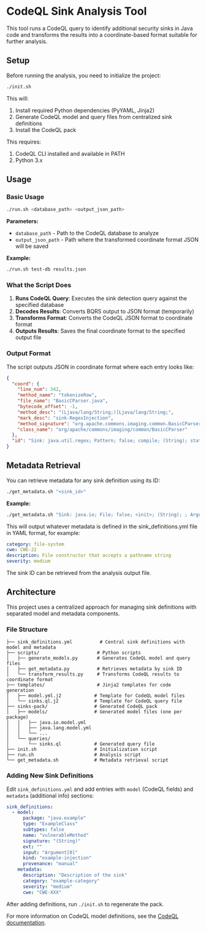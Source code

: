 # CodeQL Sink Analysis Tool

This tool runs a CodeQL query to identify additional security sinks in Java code and transforms the results into a coordinate-based format suitable for further analysis.

## Setup

Before running the analysis, you need to initialize the project:

```bash
./init.sh
```

This will:
1. Install required Python dependencies (PyYAML, Jinja2)
2. Generate CodeQL model and query files from centralized sink definitions
3. Install the CodeQL pack

This requires:
1. CodeQL CLI installed and available in PATH
2. Python 3.x

## Usage

### Basic Usage

```bash
./run.sh <database_path> <output_json_path>
```

**Parameters:**
- `database_path` - Path to the CodeQL database to analyze
- `output_json_path` - Path where the transformed coordinate format JSON will be saved

**Example:**
```bash
./run.sh test-db results.json
```

### What the Script Does

1. **Runs CodeQL Query**: Executes the sink detection query against the specified database
2. **Decodes Results**: Converts BQRS output to JSON format (temporarily)
3. **Transforms Format**: Converts the CodeQL JSON format to coordinate format
4. **Outputs Results**: Saves the final coordinate format to the specified output file

### Output Format

The script outputs JSON in coordinate format where each entry looks like:

```json
{
  "coord": {
    "line_num": 342,
    "method_name": "tokenizeRow",
    "file_name": "BasicCParser.java",
    "bytecode_offset": -1,
    "method_desc": "(Ljava/lang/String;)[Ljava/lang/String;",
    "mark_desc": "sink-RegexInjection",
    "method_signature": "org.apache.commons.imaging.common.BasicCParser: java.lang.String[] tokenizeRow(java.lang.String)",
    "class_name": "org/apache/commons/imaging/common/BasicCParser"
  },
  "id": "Sink: java.util.regex; Pattern; false; compile; (String); static; Argument[0]; regex-use; manual"
}
```

## Metadata Retrieval

You can retrieve metadata for any sink definition using its ID:

```bash
./get_metadata.sh "<sink_id>"
```

**Example:**
```bash
./get_metadata.sh "Sink: java.io; File; false; <init>; (String); ; Argument[0]; path-injection; manual"
```

This will output whatever metadata is defined in the sink_definitions.yml file in YAML format, for example:
```yaml
category: file-system
cwe: CWE-22
description: File constructor that accepts a pathname string
severity: medium
```

The sink ID can be retrieved from the analysis output file.

## Architecture

This project uses a centralized approach for managing sink definitions with separated model and metadata components.

### File Structure

```
├── sink_definitions.yml          # Central sink definitions with model and metadata
├── scripts/                     # Python scripts
│   ├── generate_models.py       # Generates CodeQL model and query files
│   ├── get_metadata.py          # Retrieves metadata by sink ID
│   └── transform_results.py     # Transforms CodeQL results to coordinate format
├── templates/                   # Jinja2 templates for code generation
│   ├── model.yml.j2            # Template for CodeQL model files
│   └── sinks.ql.j2             # Template for CodeQL query file
├── sinks-pack/                 # Generated CodeQL pack
│   ├── models/                 # Generated model files (one per package)
│   │   ├── java.io.model.yml
│   │   ├── java.lang.model.yml
│   │   └── ...
│   └── queries/
│       └── sinks.ql            # Generated query file
├── init.sh                     # Initialization script
├── run.sh                      # Analysis script
└── get_metadata.sh             # Metadata retrieval script
```

### Adding New Sink Definitions

Edit `sink_definitions.yml` and add entries with `model` (CodeQL fields) and `metadata` (additional info) sections:

```yaml
sink_definitions:
  - model:
      package: "java.example"
      type: "ExampleClass"
      subtypes: false
      name: "vulnerableMethod"
      signature: "(String)"
      ext: ""
      input: "Argument[0]"
      kind: "example-injection"
      provenance: "manual"
    metadata:
      description: "Description of the sink"
      category: "example-category"
      severity: "medium"
      cwe: "CWE-XXX"
```

After adding definitions, run `./init.sh` to regenerate the pack.

For more information on CodeQL model definitions, see the [CodeQL documentation](https://codeql.github.com/docs/codeql-language-guides/customizing-library-models-for-java-and-kotlin/).
